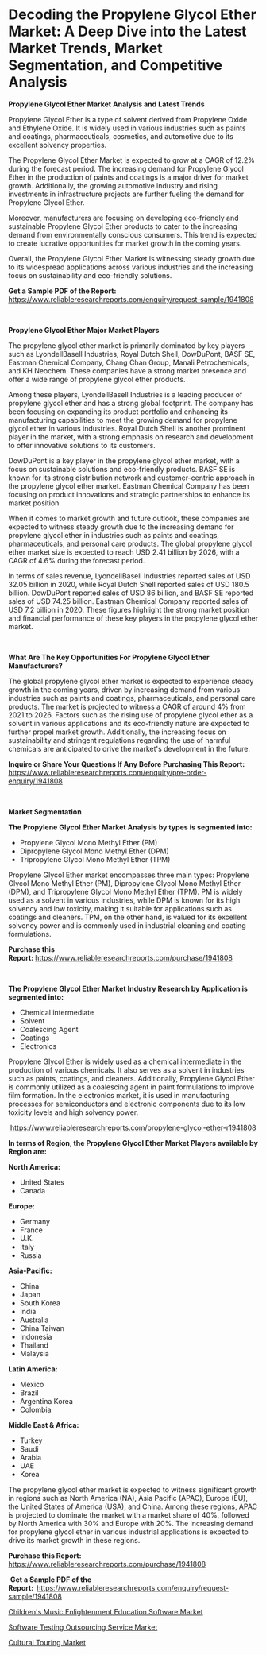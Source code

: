 <p><h1>Decoding the Propylene Glycol Ether Market: A Deep Dive into the Latest Market Trends, Market Segmentation, and Competitive Analysis</h1></p><p><strong>Propylene Glycol Ether Market Analysis and Latest Trends</strong></p>
<p><p>Propylene Glycol Ether is a type of solvent derived from Propylene Oxide and Ethylene Oxide. It is widely used in various industries such as paints and coatings, pharmaceuticals, cosmetics, and automotive due to its excellent solvency properties.</p><p>The Propylene Glycol Ether Market is expected to grow at a CAGR of 12.2% during the forecast period. The increasing demand for Propylene Glycol Ether in the production of paints and coatings is a major driver for market growth. Additionally, the growing automotive industry and rising investments in infrastructure projects are further fueling the demand for Propylene Glycol Ether.</p><p>Moreover, manufacturers are focusing on developing eco-friendly and sustainable Propylene Glycol Ether products to cater to the increasing demand from environmentally conscious consumers. This trend is expected to create lucrative opportunities for market growth in the coming years.</p><p>Overall, the Propylene Glycol Ether Market is witnessing steady growth due to its widespread applications across various industries and the increasing focus on sustainability and eco-friendly solutions.</p></p>
<p><strong>Get a Sample PDF of the Report:&nbsp;</strong> <a href="https://www.reliableresearchreports.com/enquiry/request-sample/1941808">https://www.reliableresearchreports.com/enquiry/request-sample/1941808</a></p>
<p>&nbsp;</p>
<p><strong>Propylene Glycol Ether Major Market Players</strong></p>
<p><p>The propylene glycol ether market is primarily dominated by key players such as LyondellBasell Industries, Royal Dutch Shell, DowDuPont, BASF SE, Eastman Chemical Company, Chang Chan Group, Manali Petrochemicals, and KH Neochem. These companies have a strong market presence and offer a wide range of propylene glycol ether products.</p><p>Among these players, LyondellBasell Industries is a leading producer of propylene glycol ether and has a strong global footprint. The company has been focusing on expanding its product portfolio and enhancing its manufacturing capabilities to meet the growing demand for propylene glycol ether in various industries. Royal Dutch Shell is another prominent player in the market, with a strong emphasis on research and development to offer innovative solutions to its customers.</p><p>DowDuPont is a key player in the propylene glycol ether market, with a focus on sustainable solutions and eco-friendly products. BASF SE is known for its strong distribution network and customer-centric approach in the propylene glycol ether market. Eastman Chemical Company has been focusing on product innovations and strategic partnerships to enhance its market position.</p><p>When it comes to market growth and future outlook, these companies are expected to witness steady growth due to the increasing demand for propylene glycol ether in industries such as paints and coatings, pharmaceuticals, and personal care products. The global propylene glycol ether market size is expected to reach USD 2.41 billion by 2026, with a CAGR of 4.6% during the forecast period.</p><p>In terms of sales revenue, LyondellBasell Industries reported sales of USD 32.05 billion in 2020, while Royal Dutch Shell reported sales of USD 180.5 billion. DowDuPont reported sales of USD 86 billion, and BASF SE reported sales of USD 74.25 billion. Eastman Chemical Company reported sales of USD 7.2 billion in 2020. These figures highlight the strong market position and financial performance of these key players in the propylene glycol ether market.</p></p>
<p>&nbsp;</p>
<p><strong>What Are The Key Opportunities For Propylene Glycol Ether Manufacturers?</strong></p>
<p><p>The global propylene glycol ether market is expected to experience steady growth in the coming years, driven by increasing demand from various industries such as paints and coatings, pharmaceuticals, and personal care products. The market is projected to witness a CAGR of around 4% from 2021 to 2026. Factors such as the rising use of propylene glycol ether as a solvent in various applications and its eco-friendly nature are expected to further propel market growth. Additionally, the increasing focus on sustainability and stringent regulations regarding the use of harmful chemicals are anticipated to drive the market's development in the future.</p></p>
<p><strong>Inquire or Share Your Questions If Any Before Purchasing This Report:</strong> <a href="https://www.reliableresearchreports.com/enquiry/pre-order-enquiry/1941808">https://www.reliableresearchreports.com/enquiry/pre-order-enquiry/1941808</a></p>
<p>&nbsp;</p>
<p><strong>Market Segmentation</strong></p>
<p><strong>The Propylene Glycol Ether Market Analysis by types is segmented into:</strong></p>
<p><ul><li>Propylene Glycol Mono Methyl Ether (PM)</li><li>Dipropylene Glycol Mono Methyl Ether (DPM)</li><li>Tripropylene Glycol Mono Methyl Ether (TPM)</li></ul></p>
<p><p>Propylene Glycol Ether market encompasses three main types: Propylene Glycol Mono Methyl Ether (PM), Dipropylene Glycol Mono Methyl Ether (DPM), and Tripropylene Glycol Mono Methyl Ether (TPM). PM is widely used as a solvent in various industries, while DPM is known for its high solvency and low toxicity, making it suitable for applications such as coatings and cleaners. TPM, on the other hand, is valued for its excellent solvency power and is commonly used in industrial cleaning and coating formulations.</p></p>
<p><strong>Purchase this Report:&nbsp;</strong><a href="https://www.reliableresearchreports.com/purchase/1941808">https://www.reliableresearchreports.com/purchase/1941808</a></p>
<p>&nbsp;</p>
<p><strong>The Propylene Glycol Ether Market Industry Research by Application is segmented into:</strong></p>
<p><ul><li>Chemical intermediate</li><li>Solvent</li><li>Coalescing Agent</li><li>Coatings</li><li>Electronics</li></ul></p>
<p><p>Propylene Glycol Ether is widely used as a chemical intermediate in the production of various chemicals. It also serves as a solvent in industries such as paints, coatings, and cleaners. Additionally, Propylene Glycol Ether is commonly utilized as a coalescing agent in paint formulations to improve film formation. In the electronics market, it is used in manufacturing processes for semiconductors and electronic components due to its low toxicity levels and high solvency power.</p></p>
<p><a href="https://www.reliableresearchreports.com/propylene-glycol-ether-r1941808">&nbsp;https://www.reliableresearchreports.com/propylene-glycol-ether-r1941808</a></p>
<p><strong>In terms of Region, the Propylene Glycol Ether Market Players available by Region are:</strong></p>
<p>
    <p> <strong> North America: </strong>
        <ul>
            <li>United States</li>
            <li>Canada</li>
        </ul>
        </p> 
    <p> <strong> Europe: </strong>
        <ul>
            <li>Germany</li>
            <li>France</li>
            <li>U.K.</li>
            <li>Italy</li>
            <li>Russia</li>
        </ul>
        </p> 
    <p> <strong> Asia-Pacific: </strong>
        <ul>
            <li>China</li>
            <li>Japan</li>
            <li>South Korea</li>
            <li>India</li>
            <li>Australia</li>
            <li>China Taiwan</li>
            <li>Indonesia</li>
            <li>Thailand</li>
            <li>Malaysia</li>
        </ul>
        </p> 
    <p> <strong> Latin America: </strong>
        <ul>
            <li>Mexico</li>
            <li>Brazil</li>
            <li>Argentina Korea</li>
            <li>Colombia</li>
        </ul>
        </p> 
    <p> <strong> Middle East & Africa: </strong>
        <ul>
            <li>Turkey</li>
            <li>Saudi</li>
            <li>Arabia</li>
            <li>UAE</li>
            <li>Korea</li>
        </ul>
    </p>
    </p>
<p><p>The propylene glycol ether market is expected to witness significant growth in regions such as North America (NA), Asia Pacific (APAC), Europe (EU), the United States of America (USA), and China. Among these regions, APAC is projected to dominate the market with a market share of 40%, followed by North America with 30% and Europe with 20%. The increasing demand for propylene glycol ether in various industrial applications is expected to drive its market growth in these regions.</p></p>
<p><strong>Purchase this Report: </strong><a href="https://www.reliableresearchreports.com/purchase/1941808">https://www.reliableresearchreports.com/purchase/1941808</a></p>
<p>&nbsp;<strong>Get a Sample PDF of the Report:&nbsp;&nbsp;</strong><a href="https://www.reliableresearchreports.com/enquiry/request-sample/1941808">https://www.reliableresearchreports.com/enquiry/request-sample/1941808</a></p>
<p><strong></strong></p>
<p><p><a href="https://github.com/kosella/Market-Research-Report-List-4/blob/main/childrens-music-enlightenment-education-software-market.md">Children's Music Enlightenment Education Software Market</a></p><p><a href="https://github.com/nathandecarvalho/Market-Research-Report-List-4/blob/main/software-testing-outsourcing-service-market.md">Software Testing Outsourcing Service Market</a></p><p><a href="https://github.com/julyju69/Market-Research-Report-List-4/blob/main/cultural-touring-market.md">Cultural Touring Market</a></p></p>